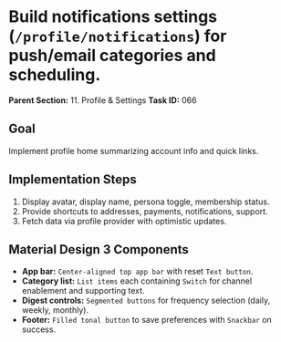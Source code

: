 # Build notifications settings (`/profile/notifications`) for push/email categories and scheduling.

**Parent Section:** 11. Profile & Settings
**Task ID:** 066

## Goal
Implement profile home summarizing account info and quick links.

## Implementation Steps
1. Display avatar, display name, persona toggle, membership status.
2. Provide shortcuts to addresses, payments, notifications, support.
3. Fetch data via profile provider with optimistic updates.

## Material Design 3 Components
- **App bar:** `Center-aligned top app bar` with reset `Text button`.
- **Category list:** `List items` each containing `Switch` for channel enablement and supporting text.
- **Digest controls:** `Segmented buttons` for frequency selection (daily, weekly, monthly).
- **Footer:** `Filled tonal button` to save preferences with `Snackbar` on success.
